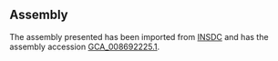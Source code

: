
Assembly
--------

The assembly presented has been imported from 
[INSDC](http://www.insdc.org) and has the assembly accession
[GCA\_008692225.1](http://www.ebi.ac.uk/ena/data/view/GCA_008692225.1).

